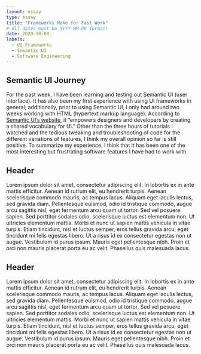 ```yaml
---
layout: essay
type: essay
title: "Frameworks Make for Fast Work"
# All dates must be YYYY-MM-DD format!
date: 2020-10-08
labels:
  - UI Frameworks
  - Semantic UI
  - Software Engineering
---
```


## Semantic UI Journey
For the past week, I have been learning and testing out Semantic UI (user interface).  It has also been my first experience with using UI frameworks in general; additionally, prior to using Semantic UI, I only had around two weeks working with HTML (hypertext markup language).  According to [Semantic UI’s website](https://semantic-ui.com/), it “empowers designers and developers by creating a shared vocabulary for UI.”  Other than the three hours of tutorials I watched and the tedious tweaking and troubleshooting of code for the different variations of features, I think my overall opinion so far is still positive.  To summarize my experience, I think that it has been one of the most interesting but frustrating software features I have had to work with.

## Header
Lorem ipsum dolor sit amet, consectetur adipiscing elit. In lobortis ex in ante mattis efficitur. Aenean id rutrum elit, eu hendrerit turpis. Aenean scelerisque commodo mauris, ac tempus lacus. Aliquam eget iaculis lectus, sed gravida diam. Pellentesque euismod, odio id tristique commodo, augue arcu sagittis nisl, eget fermentum arcu quam ut tortor. Sed vel posuere sapien. Sed porttitor sodales odio, scelerisque luctus est elementum non. Ut ultricies elementum mattis. Morbi et nunc ut sapien mattis vehicula in vitae turpis. Etiam tincidunt, nisl et luctus semper, eros tellus gravida arcu, eget tincidunt mi felis egestas libero. Ut a risus id ex consectetur egestas non ut augue. Vestibulum id purus ipsum. Mauris eget pellentesque nibh. Proin et orci non mauris placerat porta eu ac velit. Phasellus quis malesuada lacus.

## Header
Lorem ipsum dolor sit amet, consectetur adipiscing elit. In lobortis ex in ante mattis efficitur. Aenean id rutrum elit, eu hendrerit turpis. Aenean scelerisque commodo mauris, ac tempus lacus. Aliquam eget iaculis lectus, sed gravida diam. Pellentesque euismod, odio id tristique commodo, augue arcu sagittis nisl, eget fermentum arcu quam ut tortor. Sed vel posuere sapien. Sed porttitor sodales odio, scelerisque luctus est elementum non. Ut ultricies elementum mattis. Morbi et nunc ut sapien mattis vehicula in vitae turpis. Etiam tincidunt, nisl et luctus semper, eros tellus gravida arcu, eget tincidunt mi felis egestas libero. Ut a risus id ex consectetur egestas non ut augue. Vestibulum id purus ipsum. Mauris eget pellentesque nibh. Proin et orci non mauris placerat porta eu ac velit. Phasellus quis malesuada lacus.

